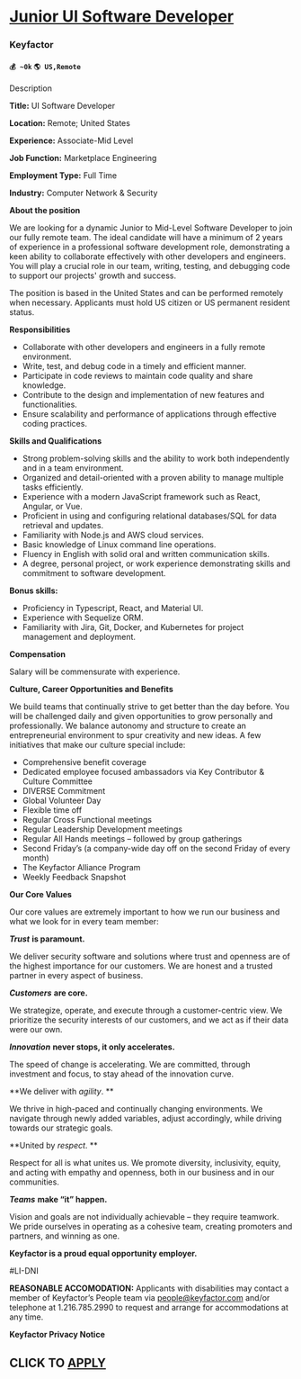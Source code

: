 # [Junior UI Software Developer](https://www.remotewlb.com/apply/junior-ui-software-developer-44458)  
### Keyfactor  
#### `💰 ~0k` `🌎 US,Remote`  

Description

**Title:** UI Software Developer

**Location:** Remote; United States

**Experience:** Associate-Mid Level

**Job Function:** Marketplace Engineering

**Employment Type:** Full Time

**Industry:** Computer Network & Security

**About the position**

We are looking for a dynamic Junior to Mid-Level Software Developer to join our fully remote team. The ideal candidate will have a minimum of 2 years of experience in a professional software development role, demonstrating a keen ability to collaborate effectively with other developers and engineers. You will play a crucial role in our team, writing, testing, and debugging code to support our projects' growth and success.

The position is based in the United States and can be performed remotely when necessary. Applicants must hold US citizen or US permanent resident status.

**Responsibilities**

  * Collaborate with other developers and engineers in a fully remote environment.
  * Write, test, and debug code in a timely and efficient manner.
  * Participate in code reviews to maintain code quality and share knowledge.
  * Contribute to the design and implementation of new features and functionalities.
  * Ensure scalability and performance of applications through effective coding practices.

**Skills and Qualifications**

  * Strong problem-solving skills and the ability to work both independently and in a team environment.
  * Organized and detail-oriented with a proven ability to manage multiple tasks efficiently.
  * Experience with a modern JavaScript framework such as React, Angular, or Vue.
  * Proficient in using and configuring relational databases/SQL for data retrieval and updates.
  * Familiarity with Node.js and AWS cloud services.
  * Basic knowledge of Linux command line operations.
  * Fluency in English with solid oral and written communication skills.
  * A degree, personal project, or work experience demonstrating skills and commitment to software development.

**Bonus skills:**

  * Proficiency in Typescript, React, and Material UI.
  * Experience with Sequelize ORM.
  * Familiarity with Jira, Git, Docker, and Kubernetes for project management and deployment.

**Compensation**

Salary will be commensurate with experience.

**Culture, Career Opportunities and Benefits**

We build teams that continually strive to get better than the day before. You will be challenged daily and given opportunities to grow personally and professionally. We balance autonomy and structure to create an entrepreneurial environment to spur creativity and new ideas. A few initiatives that make our culture special include:

  * Comprehensive benefit coverage 
  * Dedicated employee focused ambassadors via Key Contributor & Culture Committee 
  * DIVERSE Commitment 
  * Global Volunteer Day 
  * Flexible time off 
  * Regular Cross Functional meetings 
  * Regular Leadership Development meetings 
  * Regular All Hands meetings – followed by group gatherings 
  * Second Friday’s (a company-wide day off on the second Friday of every month) 
  * The Keyfactor Alliance Program 
  * Weekly Feedback Snapshot 

**Our Core Values**

Our core values are extremely important to how we run our business and what we look for in every team member:

**_Trust_** **is paramount.**

We deliver security software and solutions where trust and openness are of the highest importance for our customers. We are honest and a trusted partner in every aspect of business.

**_Customers_** **are core.**

We strategize, operate, and execute through a customer-centric view. We prioritize the security interests of our customers, and we act as if their data were our own.

**_Innovation_** **never stops, it only accelerates.**

The speed of change is accelerating. We are committed, through investment and focus, to stay ahead of the innovation curve.

**We deliver with _agility_. **

We thrive in high-paced and continually changing environments. We navigate through newly added variables, adjust accordingly, while driving towards our strategic goals.

**United by _respect_. **

Respect for all is what unites us. We promote diversity, inclusivity, equity, and acting with empathy and openness, both in our business and in our communities.

**_Teams_** **make “it” happen.**

Vision and goals are not individually achievable – they require teamwork. We pride ourselves in operating as a cohesive team, creating promoters and partners, and winning as one.

**Keyfactor is a proud equal opportunity employer.**

#LI-DNI

 **REASONABLE ACCOMODATION:** Applicants with disabilities may contact a member of Keyfactor’s People team via people@keyfactor.com and/or telephone at 1.216.785.2990 to request and arrange for accommodations at any time.

**Keyfactor Privacy Notice**

  
## CLICK TO [APPLY](https://www.remotewlb.com/apply/junior-ui-software-developer-44458)

